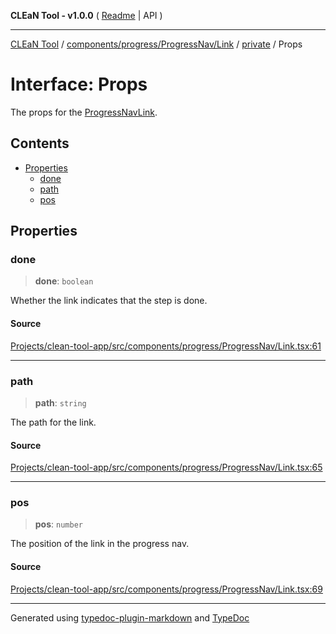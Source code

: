 **CLEaN Tool - v1.0.0** ( [Readme](../../../../../../README.md) \| API )

***

[CLEaN Tool](../../../../../../modules.md) / [components/progress/ProgressNav/Link](../../README.md) / [private](../README.md) / Props

# Interface: Props

The props for the [ProgressNavLink](../../functions/ProgressNavLink.md).

## Contents

- [Properties](Props.md#properties)
  - [done](Props.md#done)
  - [path](Props.md#path)
  - [pos](Props.md#pos)

## Properties

### done

> **done**: `boolean`

Whether the link indicates that the step is done.

#### Source

[Projects/clean-tool-app/src/components/progress/ProgressNav/Link.tsx:61](https://github.com/yuckyh/clean-tool-app/)

***

### path

> **path**: `string`

The path for the link.

#### Source

[Projects/clean-tool-app/src/components/progress/ProgressNav/Link.tsx:65](https://github.com/yuckyh/clean-tool-app/)

***

### pos

> **pos**: `number`

The position of the link in the progress nav.

#### Source

[Projects/clean-tool-app/src/components/progress/ProgressNav/Link.tsx:69](https://github.com/yuckyh/clean-tool-app/)

***

Generated using [typedoc-plugin-markdown](https://www.npmjs.com/package/typedoc-plugin-markdown) and [TypeDoc](https://typedoc.org/)
